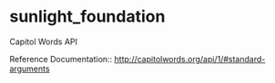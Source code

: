 sunlight_foundation
===================

Capitol Words API

Reference Documentation:: http://capitolwords.org/api/1/#standard-arguments
